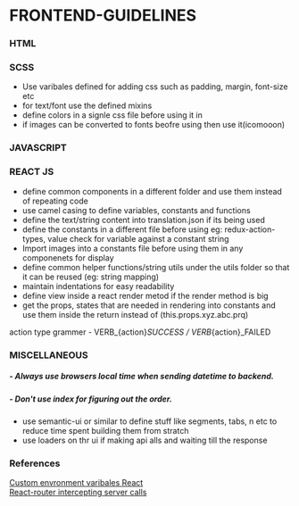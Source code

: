 # FRONTEND-GUIDELINES

### HTML

### SCSS
  - Use varibales defined for adding css such as padding, margin, font-size etc
  - for text/font use the defined mixins
  - define colors in a signle css file before using it in
  - if images can be converted to fonts beofre using then use it(icomooon)

### JAVASCRIPT

### REACT JS
  - define common components in a different folder and use them instead of repeating code
  - use camel casing to define variables, constants and functions
  - define the text/string content into translation.json if its being used
  - define the constants in a different file before using eg: redux-action-types, value check for variable against a constant string
  - Import images into a constants file before using them in any componenets for display
  - define common helper functions/string utils under the utils folder so that it can be reused (eg: string mapping)
  - maintain indentations for easy readability
  - define view inside a react render metod if the render method is big
  - get the props, states that are needed in rendering into constants and use them inside the return instead of (this.props.xyz.abc.prq)

action type grammer - VERB_{action}_SUCCESS / VERB_{action}_FAILED

### MISCELLANEOUS
##### - Always use browsers local time when sending datetime to backend.

##### - Don't use index for figuring out the order.
  - use semantic-ui or similar to define stuff like segments, tabs, n etc to reduce time spent building them from stratch
  - use loaders on thr ui if making api alls and waiting till the response

### References
[Custom envronment varibales React](https://facebook.github.io/create-react-app/docs/adding-custom-environment-variables)  
[React-router intercepting server calls](https://github.com/ReactTraining/react-router/issues/5520)



